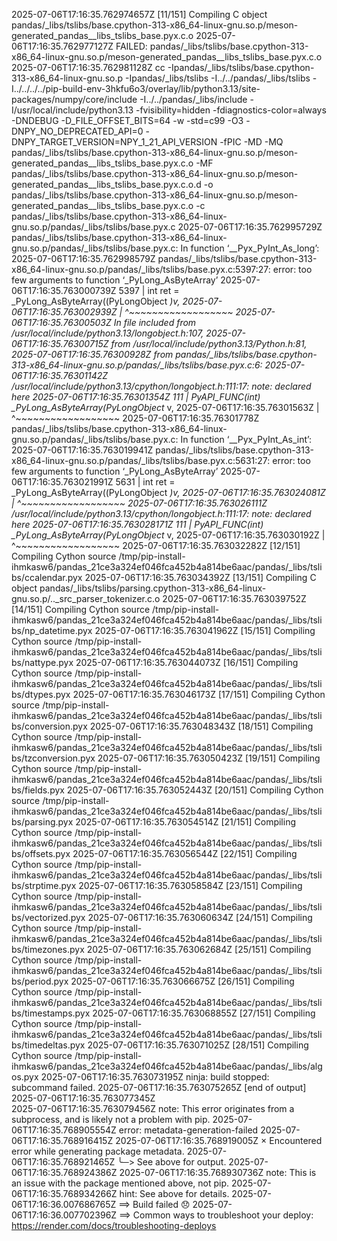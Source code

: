2025-07-06T17:16:35.762974657Z       [11/151] Compiling C object pandas/_libs/tslibs/base.cpython-313-x86_64-linux-gnu.so.p/meson-generated_pandas__libs_tslibs_base.pyx.c.o
2025-07-06T17:16:35.762977127Z       FAILED: pandas/_libs/tslibs/base.cpython-313-x86_64-linux-gnu.so.p/meson-generated_pandas__libs_tslibs_base.pyx.c.o
2025-07-06T17:16:35.762981128Z       cc -Ipandas/_libs/tslibs/base.cpython-313-x86_64-linux-gnu.so.p -Ipandas/_libs/tslibs -I../../pandas/_libs/tslibs -I../../../../pip-build-env-3hkfu6o3/overlay/lib/python3.13/site-packages/numpy/core/include -I../../pandas/_libs/include -I/usr/local/include/python3.13 -fvisibility=hidden -fdiagnostics-color=always -DNDEBUG -D_FILE_OFFSET_BITS=64 -w -std=c99 -O3 -DNPY_NO_DEPRECATED_API=0 -DNPY_TARGET_VERSION=NPY_1_21_API_VERSION -fPIC -MD -MQ pandas/_libs/tslibs/base.cpython-313-x86_64-linux-gnu.so.p/meson-generated_pandas__libs_tslibs_base.pyx.c.o -MF pandas/_libs/tslibs/base.cpython-313-x86_64-linux-gnu.so.p/meson-generated_pandas__libs_tslibs_base.pyx.c.o.d -o pandas/_libs/tslibs/base.cpython-313-x86_64-linux-gnu.so.p/meson-generated_pandas__libs_tslibs_base.pyx.c.o -c pandas/_libs/tslibs/base.cpython-313-x86_64-linux-gnu.so.p/pandas/_libs/tslibs/base.pyx.c
2025-07-06T17:16:35.762995729Z       pandas/_libs/tslibs/base.cpython-313-x86_64-linux-gnu.so.p/pandas/_libs/tslibs/base.pyx.c: In function ‘__Pyx_PyInt_As_long’:
2025-07-06T17:16:35.762998579Z       pandas/_libs/tslibs/base.cpython-313-x86_64-linux-gnu.so.p/pandas/_libs/tslibs/base.pyx.c:5397:27: error: too few arguments to function ‘_PyLong_AsByteArray’
2025-07-06T17:16:35.763000739Z        5397 |                 int ret = _PyLong_AsByteArray((PyLongObject *)v,
2025-07-06T17:16:35.763002939Z             |                           ^~~~~~~~~~~~~~~~~~~
2025-07-06T17:16:35.76300503Z       In file included from /usr/local/include/python3.13/longobject.h:107,
2025-07-06T17:16:35.76300715Z                        from /usr/local/include/python3.13/Python.h:81,
2025-07-06T17:16:35.76300928Z                        from pandas/_libs/tslibs/base.cpython-313-x86_64-linux-gnu.so.p/pandas/_libs/tslibs/base.pyx.c:6:
2025-07-06T17:16:35.76301142Z       /usr/local/include/python3.13/cpython/longobject.h:111:17: note: declared here
2025-07-06T17:16:35.76301354Z         111 | PyAPI_FUNC(int) _PyLong_AsByteArray(PyLongObject* v,
2025-07-06T17:16:35.76301563Z             |                 ^~~~~~~~~~~~~~~~~~~
2025-07-06T17:16:35.76301778Z       pandas/_libs/tslibs/base.cpython-313-x86_64-linux-gnu.so.p/pandas/_libs/tslibs/base.pyx.c: In function ‘__Pyx_PyInt_As_int’:
2025-07-06T17:16:35.763019941Z       pandas/_libs/tslibs/base.cpython-313-x86_64-linux-gnu.so.p/pandas/_libs/tslibs/base.pyx.c:5631:27: error: too few arguments to function ‘_PyLong_AsByteArray’
2025-07-06T17:16:35.763021991Z        5631 |                 int ret = _PyLong_AsByteArray((PyLongObject *)v,
2025-07-06T17:16:35.763024081Z             |                           ^~~~~~~~~~~~~~~~~~~
2025-07-06T17:16:35.763026111Z       /usr/local/include/python3.13/cpython/longobject.h:111:17: note: declared here
2025-07-06T17:16:35.763028171Z         111 | PyAPI_FUNC(int) _PyLong_AsByteArray(PyLongObject* v,
2025-07-06T17:16:35.763030192Z             |                 ^~~~~~~~~~~~~~~~~~~
2025-07-06T17:16:35.763032282Z       [12/151] Compiling Cython source /tmp/pip-install-ihmkasw6/pandas_21ce3a324ef046fca452b4a814be6aac/pandas/_libs/tslibs/ccalendar.pyx
2025-07-06T17:16:35.763034392Z       [13/151] Compiling C object pandas/_libs/tslibs/parsing.cpython-313-x86_64-linux-gnu.so.p/.._src_parser_tokenizer.c.o
2025-07-06T17:16:35.763039752Z       [14/151] Compiling Cython source /tmp/pip-install-ihmkasw6/pandas_21ce3a324ef046fca452b4a814be6aac/pandas/_libs/tslibs/np_datetime.pyx
2025-07-06T17:16:35.763041962Z       [15/151] Compiling Cython source /tmp/pip-install-ihmkasw6/pandas_21ce3a324ef046fca452b4a814be6aac/pandas/_libs/tslibs/nattype.pyx
2025-07-06T17:16:35.763044073Z       [16/151] Compiling Cython source /tmp/pip-install-ihmkasw6/pandas_21ce3a324ef046fca452b4a814be6aac/pandas/_libs/tslibs/dtypes.pyx
2025-07-06T17:16:35.763046173Z       [17/151] Compiling Cython source /tmp/pip-install-ihmkasw6/pandas_21ce3a324ef046fca452b4a814be6aac/pandas/_libs/tslibs/conversion.pyx
2025-07-06T17:16:35.763048343Z       [18/151] Compiling Cython source /tmp/pip-install-ihmkasw6/pandas_21ce3a324ef046fca452b4a814be6aac/pandas/_libs/tslibs/tzconversion.pyx
2025-07-06T17:16:35.763050423Z       [19/151] Compiling Cython source /tmp/pip-install-ihmkasw6/pandas_21ce3a324ef046fca452b4a814be6aac/pandas/_libs/tslibs/fields.pyx
2025-07-06T17:16:35.763052443Z       [20/151] Compiling Cython source /tmp/pip-install-ihmkasw6/pandas_21ce3a324ef046fca452b4a814be6aac/pandas/_libs/tslibs/parsing.pyx
2025-07-06T17:16:35.763054514Z       [21/151] Compiling Cython source /tmp/pip-install-ihmkasw6/pandas_21ce3a324ef046fca452b4a814be6aac/pandas/_libs/tslibs/offsets.pyx
2025-07-06T17:16:35.763056544Z       [22/151] Compiling Cython source /tmp/pip-install-ihmkasw6/pandas_21ce3a324ef046fca452b4a814be6aac/pandas/_libs/tslibs/strptime.pyx
2025-07-06T17:16:35.763058584Z       [23/151] Compiling Cython source /tmp/pip-install-ihmkasw6/pandas_21ce3a324ef046fca452b4a814be6aac/pandas/_libs/tslibs/vectorized.pyx
2025-07-06T17:16:35.763060634Z       [24/151] Compiling Cython source /tmp/pip-install-ihmkasw6/pandas_21ce3a324ef046fca452b4a814be6aac/pandas/_libs/tslibs/timezones.pyx
2025-07-06T17:16:35.763062684Z       [25/151] Compiling Cython source /tmp/pip-install-ihmkasw6/pandas_21ce3a324ef046fca452b4a814be6aac/pandas/_libs/tslibs/period.pyx
2025-07-06T17:16:35.763066675Z       [26/151] Compiling Cython source /tmp/pip-install-ihmkasw6/pandas_21ce3a324ef046fca452b4a814be6aac/pandas/_libs/tslibs/timestamps.pyx
2025-07-06T17:16:35.763068855Z       [27/151] Compiling Cython source /tmp/pip-install-ihmkasw6/pandas_21ce3a324ef046fca452b4a814be6aac/pandas/_libs/tslibs/timedeltas.pyx
2025-07-06T17:16:35.763071025Z       [28/151] Compiling Cython source /tmp/pip-install-ihmkasw6/pandas_21ce3a324ef046fca452b4a814be6aac/pandas/_libs/algos.pyx
2025-07-06T17:16:35.763073195Z       ninja: build stopped: subcommand failed.
2025-07-06T17:16:35.763075265Z       [end of output]
2025-07-06T17:16:35.763077345Z   
2025-07-06T17:16:35.763079456Z   note: This error originates from a subprocess, and is likely not a problem with pip.
2025-07-06T17:16:35.768905554Z error: metadata-generation-failed
2025-07-06T17:16:35.768916415Z 
2025-07-06T17:16:35.768919005Z × Encountered error while generating package metadata.
2025-07-06T17:16:35.768921465Z ╰─> See above for output.
2025-07-06T17:16:35.768924386Z 
2025-07-06T17:16:35.768930736Z note: This is an issue with the package mentioned above, not pip.
2025-07-06T17:16:35.768934266Z hint: See above for details.
2025-07-06T17:16:36.007686765Z ==> Build failed 😞
2025-07-06T17:16:36.007702396Z ==> Common ways to troubleshoot your deploy: https://render.com/docs/troubleshooting-deploys